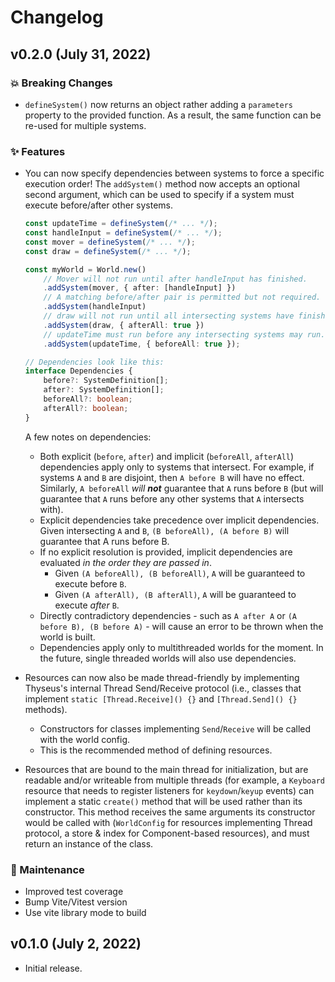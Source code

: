 # Changelog

## v0.2.0 (July 31, 2022)

### 💥 Breaking Changes

-   `defineSystem()` now returns an object rather adding a `parameters` property
    to the provided function. As a result, the same function can be re-used for
    multiple systems.

### ✨ Features

-   You can now specify dependencies between systems to force a specific
    execution order! The `addSystem()` method now accepts an optional second
    argument, which can be used to specify if a system must execute before/after
    other systems.

    ```ts
    const updateTime = defineSystem(/* ... */);
    const handleInput = defineSystem(/* ... */);
    const mover = defineSystem(/* ... */);
    const draw = defineSystem(/* ... */);

    const myWorld = World.new()
    	// Mover will not run until after handleInput has finished.
    	.addSystem(mover, { after: [handleInput] })
    	// A matching before/after pair is permitted but not required.
    	.addSystem(handleInput)
    	// draw will not run until all intersecting systems have finished.
    	.addSystem(draw, { afterAll: true })
    	// updateTime must run before any intersecting systems may run.
    	.addSystem(updateTime, { beforeAll: true });

    // Dependencies look like this:
    interface Dependencies {
    	before?: SystemDefinition[];
    	after?: SystemDefinition[];
    	beforeAll?: boolean;
    	afterAll?: boolean;
    }
    ```

    A few notes on dependencies:

    -   Both explicit (`before`, `after`) and implicit (`beforeAll`, `afterAll`)
        dependencies apply only to systems that intersect. For example, if
        systems `A` and `B` are disjoint, then `A before B` will have no effect.
        Similarly, `A beforeAll` _will **not**_ guarantee that `A` runs before
        `B` (but will guarantee that `A` runs before any other systems that `A`
        intersects with).
    -   Explicit dependencies take precedence over implicit dependencies. Given
        intersecting `A` and `B`, `(B beforeAll), (A before B)` will guarantee
        that A runs before B.
    -   If no explicit resolution is provided, implicit dependencies are
        evaluated _in the order they are passed in_.
        -   Given `(A beforeAll), (B beforeAll)`, `A` will be guaranteed to
            execute before `B`.
        -   Given `(A afterAll), (B afterAll)`, `A` will be guaranteed to
            execute _after_ `B`.
    -   Directly contradictory dependencies - such as `A after A` or
        `(A before B), (B before A)` - will cause an error to be thrown when the
        world is built.
    -   Dependencies apply only to multithreaded worlds for the moment. In the
        future, single threaded worlds will also use dependencies.

-   Resources can now also be made thread-friendly by implementing Thyseus's
    internal Thread Send/Receive protocol (i.e., classes that implement
    `static [Thread.Receive]() {}` and `[Thread.Send]() {}` methods).
    -   Constructors for classes implementing `Send`/`Receive` will be called
        with the world config.
    -   This is the recommended method of defining resources.
-   Resources that are bound to the main thread for initialization, but are
    readable and/or writeable from multiple threads (for example, a `Keyboard`
    resource that needs to register listeners for `keydown`/`keyup` events) can
    implement a static `create()` method that will be used rather than its
    constructor. This method receives the same arguments its constructor would
    be called with (`WorldConfig` for resources implementing Thread protocol, a
    store & index for Component-based resources), and must return an instance of
    the class.

### 🔧 Maintenance

-   Improved test coverage
-   Bump Vite/Vitest version
-   Use vite library mode to build

## v0.1.0 (July 2, 2022)

-   Initial release.
